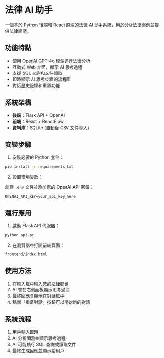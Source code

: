 # 法律 AI 助手

一個基於 Python 後端和 React 前端的法律 AI 助手系統，用於分析法律案例並提供法律建議。

## 功能特點

- 使用 OpenAI GPT-4o 模型進行法律分析
- 互動式 Web 介面，顯示 AI 思考過程
- 支援 SQL 查詢和文件讀取
- 即時顯示 AI 思考步驟的流程圖
- 對話歷史記錄和重置功能

## 系統架構

- **後端**：Flask API + OpenAI
- **前端**：React + ReactFlow
- **資料庫**：SQLite (自動從 CSV 文件導入)

## 安裝步驟

1. 安裝必要的 Python 套件：

```bash
pip install -r requirements.txt
```

2. 設置環境變數：

創建 `.env` 文件並添加您的 OpenAI API 密鑰：

```
OPENAI_API_KEY=your_api_key_here
```

## 運行應用

1. 啟動 Flask API 伺服器：

```bash
python api.py
```

2. 在瀏覽器中打開前端頁面：

```
frontend/index.html
```

## 使用方法

1. 在輸入框中輸入您的法律問題
2. AI 會在右側面板顯示思考過程
3. 最終回應會顯示在對話框中
4. 點擊「重置對話」按鈕可以開始新的對話

## 系統流程

1. 用戶輸入問題
2. AI 分析問題並顯示思考過程
3. AI 可能執行 SQL 查詢或讀取文件
4. 最終生成回應並顯示給用戶
